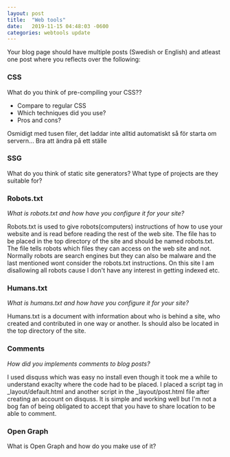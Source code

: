 ```yaml
---
layout: post
title:  "Web tools"
date:   2019-11-15 04:48:03 -0600
categories: webtools update
---
```

Your blog page should have multiple posts (Swedish or English) and atleast one post where you reflects over the following:

 
### CSS
What do you think of pre-compiling your CSS??
* Compare to regular CSS
* Which techniques did you use?
* Pros and cons?

Osmidigt med tusen filer, det laddar inte alltid automatiskt så för starta om servern... 
Bra att ändra på ett ställe 
 
### SSG
What do you think of static site generators?
What type of projects are they suitable for?



### Robots.txt
_What is robots.txt and how have you configure it for your site?_

Robots.txt is used to give robots(computers) instructions of how to use your website and is read before reading the rest of the web site. 
The file has to be placed in the top directory of the site and should be named robots.txt. The file tells robots which files they can access on the web site and not. Normally robots are search engines but they can also be malware and the last mentioned wont consider the robots.txt instructions. On this site I am disallowing all robots cause I don't have any interest in getting indexed etc.

### Humans.txt
_What is humans.txt and how have you configure it for your site?_

Humans.txt is a document with information about who is behind a site, who created and contributed in one way or another. Is should also be located in the top directory of the site. 

### Comments
_How did you implements comments to blog posts?_

I used disquss which was easy no install even though it took me a while to understand exaclty where the code had to be placed. I placed a script tag in _layout/default.html and another script in the _layout/post.html file after creating an account on disquss. It is simple and working well but I'm not a bog fan of being obligated to accept that you have to share location to be able to comment.
### Open Graph
What is Open Graph and how do you make use of it?